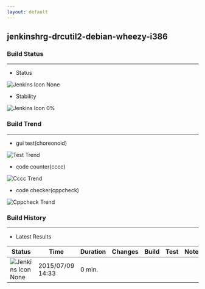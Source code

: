 ```yaml
---
layout: default
---
```

## jenkinshrg-drcutil2-debian-wheezy-i386
### Build Status
___
* Status
  
![Jenkins Icon](http://jenkinshrg.github.io/images/48x48/notbuilt_anime.png)
None
  
* Stability
  
![Jenkins Icon](http://jenkinshrg.github.io/images/48x48/health-00to19.png)
0%
  
### Build Trend
___
* gui test(choreonoid)
  
![Test Trend](http://jenkinshrg.github.io/jenkinshrg-drcutil2-debian-wheezy-i386/test.png)
  
* code counter(cccc)
  
![Cccc Trend](http://jenkinshrg.github.io/jenkinshrg-drcutil2-debian-wheezy-i386/cccc.png)
  
* code checker(cppcheck)
  
![Cppcheck Trend](http://jenkinshrg.github.io/jenkinshrg-drcutil2-debian-wheezy-i386/cppcheck.png)
  
### Build History
___
* Latest Results
  
|Status|Time|Duration|Changes|Build|Test|Note|
|---|---|---|---|---|---|---|
|![Jenkins Icon](http://jenkinshrg.github.io/images/24x24/nobuilt.png)None|2015/07/09 14:33|0 min.|||| |
